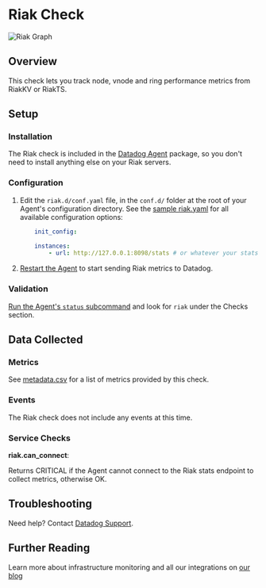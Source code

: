 # Riak Check

![Riak Graph][8]

## Overview

This check lets you track node, vnode and ring performance metrics from RiakKV or RiakTS.

## Setup
### Installation

The Riak check is included in the [Datadog Agent][1] package, so you don't need to install anything else on your Riak servers.

### Configuration

1. Edit the `riak.d/conf.yaml` file, in the `conf.d/` folder at the root of your Agent's configuration directory.
	See the [sample riak.yaml][2] for all available configuration options:

    ```yaml
    	init_config:

    	instances:
      		- url: http://127.0.0.1:8098/stats # or whatever your stats endpoint is
    ```

2. [Restart the Agent][3] to start sending Riak metrics to Datadog.

### Validation

[Run the Agent's `status` subcommand][4] and look for `riak` under the Checks section.

## Data Collected
### Metrics

See [metadata.csv][5] for a list of metrics provided by this check.

### Events
The Riak check does not include any events at this time.

### Service Checks

**riak.can_connect**:

Returns CRITICAL if the Agent cannot connect to the Riak stats endpoint to collect metrics, otherwise OK.

## Troubleshooting
Need help? Contact [Datadog Support][6].

## Further Reading
Learn more about infrastructure monitoring and all our integrations on [our blog][7]


[1]: https://app.datadoghq.com/account/settings#agent
[2]: https://github.com/DataDog/integrations-core/blob/master/riak/datadog_checks/riak/data/conf.yaml.example
[3]: https://docs.datadoghq.com/agent/faq/agent-commands/#start-stop-restart-the-agent
[4]: https://docs.datadoghq.com/agent/faq/agent-commands/#agent-status-and-information
[5]: https://github.com/DataDog/integrations-core/blob/master/riak/metadata.csv
[6]: http://docs.datadoghq.com/help/
[7]: https://www.datadoghq.com/blog/
[8]: http://raw.githubusercontent.com/DataDog/documentation/master/src/images/integrations/riak/riak_graph.png
